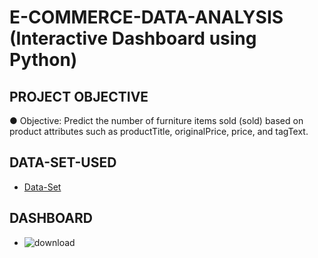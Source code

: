 # E-COMMERCE-DATA-ANALYSIS (Interactive Dashboard using Python)

## PROJECT OBJECTIVE
● Objective: Predict the number of furniture items sold (sold) based on product
attributes such as productTitle, originalPrice, price, and tagText.
## DATA-SET-USED
 - <a href="https://drive.google.com/file/d/1EwYcFTnjwuZTpdfd2uaKjNVDLPmRsSMD/view?usp=sharing">Data-Set</a>

## DASHBOARD
- ![download](https://github.com/user-attachments/assets/c712e27f-6237-4896-81b9-c976b6b0c4be)

